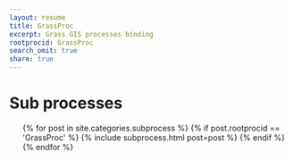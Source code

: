 ```yaml
---
layout: resume
title: GrassProc
excerpt: Grass GIS processes binding
rootprocid: GrassProc
search_omit: true
share: true
---
```


<h1 class='foot-description'>Sub processes</h1>
<ul class='post-list'>
{% for post in site.categories.subprocess %}
  {% if post.rootprocid == 'GrassProc' %}
    {% include subprocess.html post=post %}
  {% endif %}
{% endfor %}
</ul>
